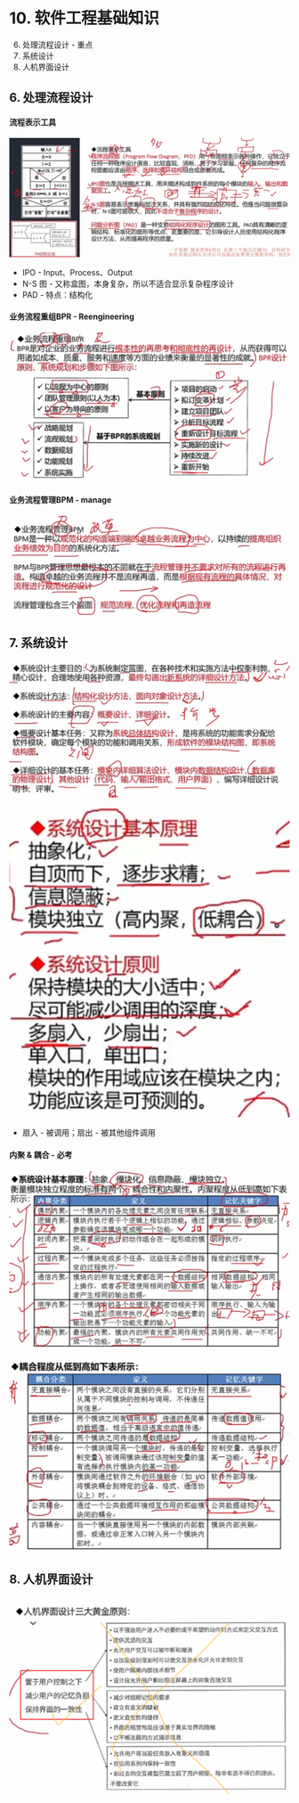 # 10. 软件工程基础知识

6. 处理流程设计 - 重点
7. 系统设计
8. 人机界面设计



## 6. 处理流程设计

#### 流程表示工具

![image-20250420230218094](./assets/image-20250420230218094.png)

- IPO - Input、Process、Output
- N-S 图 - 又称盒图，本身复杂，所以不适合显示复杂程序设计
- PAD - 特点：结构化



#### 业务流程重组BPR - Reengineering

![image-20250420230559706](./assets/image-20250420230559706.png)

 #### 业务流程管理BPM - manage

![image-20250420231505957](./assets/image-20250420231505957.png)



## 7. 系统设计

![image-20250422062628777](./assets/image-20250422062628777.png)



![image-20250422062652434](./assets/image-20250422062652434.png)

- 扇入 - 被调用；扇出 - 被其他组件调用



#### 内聚 & 耦合 - 必考

![image-20250422062818689](./assets/image-20250422062818689.png)

![image-20250422062841138](./assets/image-20250422062841138.png)





## 8. 人机界面设计

![image-20250422062957825](./assets/image-20250422062957825.png)
